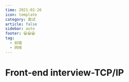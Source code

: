 ```yaml
---
time: 2021-02-26
icon: template
category: 面试
article: false
sidebar: auto
footer: 😁😁😁
tag:
  - 前端
  - 网络
---
```


# Front-end interview-TCP/IP